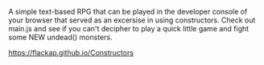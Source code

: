 A simple text-based RPG that can be played in the developer console of your browser that served as an excersise in using
constructors. Check out main.js and see if you can't decipher to play a quick little game and fight some NEW undead() monsters.

https://flackap.github.io/Constructors

